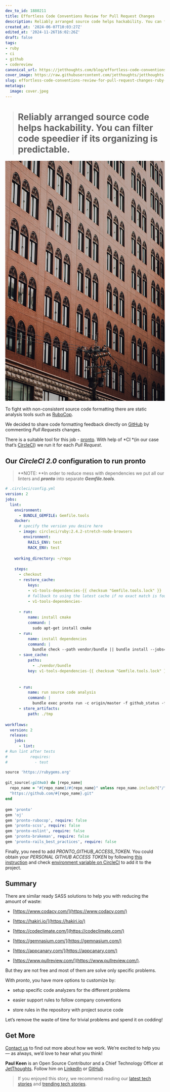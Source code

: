 ```yaml
---
dev_to_id: 1880211
title: Effortless Code Conventions Review for Pull Request Changes
description: Reliably arranged source code helps hackability. You can filter code speedier if its...
created_at: '2024-06-07T10:03:27Z'
edited_at: '2024-11-26T16:02:26Z'
draft: false
tags:
- ruby
- ci
- github
- codereview
canonical_url: https://jetthoughts.com/blog/effortless-code-conventions-review-for-pull-request-changes-ruby-ci/
cover_image: https://raw.githubusercontent.com/jetthoughts/jetthoughts.github.io/master/content/blog/effortless-code-conventions-review-for-pull-request-changes-ruby-ci/cover.jpeg
slug: effortless-code-conventions-review-for-pull-request-changes-ruby-ci
metatags:
  image: cover.jpeg
---
```



> # Reliably arranged source code helps hackability. You can filter code speedier if its organizing is predictable.

![Photo by [chuttersnap](https://unsplash.com/photos/15IqNc61SeY?utm_source=unsplash&utm_medium=referral&utm_content=creditCopyText) on [Unsplash](https://unsplash.com/?utm_source=unsplash&utm_medium=referral&utm_content=creditCopyText)](file_0.jpeg)

To fight with non-consistent source code formatting there are static analysis tools such as [RuboCop](https://github.com/bbatsov/rubocop).

We decided to share code formatting feedback directly on [GitHub](https://github.com/) by commenting *Pull Requests* changes.

There is a suitable tool for this job - [pronto](https://github.com/mmozuras/pronto). With help of *CI *(in our case that’s [CircleCI](https://circleci.com/)) we run it for each *Pull Request*.

## Our *CircleCI 2.0* configuration to run pronto
>  **NOTE: **In order to reduce mess with dependencies we put all our linters and ***pronto*** into separate ***Gemfile.tools***.

```yaml
# .circleci/config.yml
version: 2
jobs:
  lint:
    environment:
      - BUNDLE_GEMFILE: Gemfile.tools
    docker:
      # specify the version you desire here
      - image: circleci/ruby:2.4.2-stretch-node-browsers
        environment:
          RAILS_ENV: test
          RACK_ENV: test

    working_directory: ~/repo

    steps:
      - checkout
      - restore_cache:
          keys:
          - v1-tools-dependencies-{{ checksum "Gemfile.tools.lock" }}
          # fallback to using the latest cache if no exact match is found
          - v1-tools-dependencies-

      - run:
          name: install cmake
          command: |
            sudo apt-get install cmake
      - run:
          name: install dependencies
          command: |
            bundle check --path vendor/bundle || bundle install --jobs=4 --retry=3 --path vendor/bundle
      - save_cache:
          paths:
            - ./vendor/bundle
          key: v1-tools-dependencies-{{ checksum "Gemfile.tools.lock" }}


      - run:
          name: run source code analysis
          command: |
            bundle exec pronto run -c origin/master -f github_status -f github_pr_review --exit-code
      - store_artifacts:
          path: ./tmp

workflows:
  version: 2
  release:
    jobs:
      - lint:
# Run lint after tests
#          requires:
#            - test
```

```ruby
source 'https://rubygems.org'

git_source(:github) do |repo_name|
  repo_name = "#{repo_name}/#{repo_name}" unless repo_name.include?("/")
  "https://github.com/#{repo_name}.git"
end

gem 'pronto'
gem 'oj'
gem 'pronto-rubocop', require: false
gem 'pronto-scss', require: false
gem 'pronto-eslint', require: false
gem 'pronto-brakeman', require: false
gem 'pronto-rails_best_practices', require: false
```

Finally, you need to add *PRONTO_GITHUB_ACCESS_TOKEN*. You could obtain your *PERSONAL GITHUB ACCESS TOKEN* by following [this instruction](https://help.github.com/articles/creating-a-personal-access-token-for-the-command-line/) and check [environment variable on CircleCI](https://circleci.com/docs/2.0/env-vars/#adding-environment-variables-in-the-app) to add it to the project.

## Summary

There are similar ready SASS solutions to help you with reducing the amount of waste:

* [https://www.codacy.com/](https://www.codacy.com/)

* [https://hakiri.io/](https://hakiri.io/)

* [https://codeclimate.com/](https://codeclimate.com/)

* [https://gemnasium.com/](https://gemnasium.com/)

* [https://appcanary.com/](https://appcanary.com/)

* [https://www.pullreview.com/](https://www.pullreview.com/).

But they are not free and most of them are solve only specific problems.

With *pronto*, you have more options to customize by:

* setup specific code analyzers for the different problems

* easier support rules to follow company conventions

* store rules in the repository with project source code

Let’s remove the waste of time for trivial problems and spend it on codding!

## Get More

[Contact us](https://jetthoughts.com/contact-us/) to find out more about how we work. We’re excited to help you — as always, we’d love to hear what you think!

**Paul Keen** is an Open Source Contributor and a Chief Technology Officer at [JetThoughts](https://www.jetthoughts.com). Follow him on [LinkedIn](https://www.linkedin.com/in/paul-keen/) or [GitHub](https://github.com/pftg).
>  If you enjoyed this story, we recommend reading our [latest tech stories](https://jtway.co/latest) and [trending tech stories](https://jtway.co/trending).
